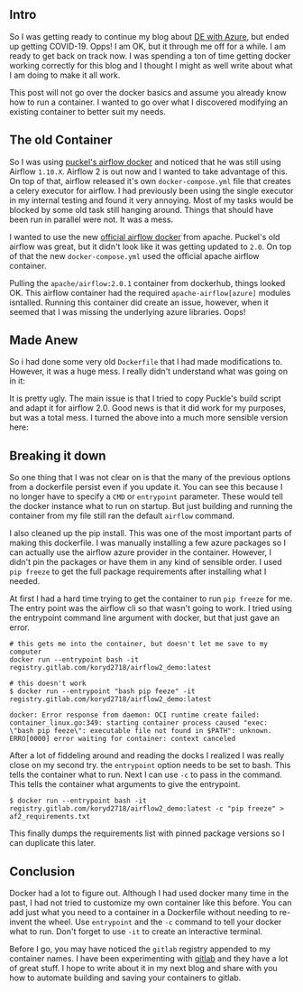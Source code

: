 <!--
.. title: Setting up my Project Docker
.. slug: setting-up-my-project-docker
.. date: 2021-03-27 21:46:45 UTC-07:00
.. tags: Docker
.. category: CICD
.. link: 
.. description: I try to make docker easy
.. type: text
-->

## Intro

So I was getting ready to continue my blog about [DE with Azure](link://slug/data-engineering-with-airflow-and-azure), but ended up getting COVID-19. Opps! I am OK, but it through me off
for a while. I am ready to get back on track now. I was spending a ton of time getting docker working correctly for this blog and I thought I might
as well write about what I am doing to make it all work.

This post will not go over the docker basics and assume you already know how to run a container. I wanted to go over what I discovered modifying
an existing container to better suit my needs.

<!-- TEASER_END -->

## The old Container
So I was using [puckel's airflow docker](https://hub.docker.com/r/puckel/docker-airflow) and noticed that he was still using Airflow `1.10.X`.
Airflow 2 is out now and I wanted to take advantage of this. On top of that, airflow released it's own `docker-compose.yml` file that creates a
celery executor for airflow. I had previously been using the single executor in my internal testing and found it very annoying. Most of my tasks would be blocked by some old task still hanging around. Things that should have been run in parallel were not. It was a mess.

I wanted to use the new [official airflow docker](https://hub.docker.com/r/apache/airflow) from apache. Puckel's old airflow was great, but it didn't look like it was getting updated to `2.0`. On top of that the new `docker-compose.yml` used the official apache airflow container.

Pulling the `apache/airflow:2.0.1` container from dockerhub, things looked OK. This airflow container had the required `apache-airflow[azure]` modules isntalled. Running this container did create an issue, however, when it seemed that I was missing the underlying azure libraries. Oops!

## Made Anew

So i had done some very old `Dockerfile` that I had made modifications to. However, it was a huge mess. I really didn't understand what was going on in it:


<script src="https://gist.github.com/kd2718/f774e134843c7b7304a80276efe9f03a.js"></script>

It is pretty ugly. The main issue is that I tried to copy Puckle's build script and adapt it for airflow 2.0. Good news is that it did work for my purposes, but was a total mess. I turned the above into a much more sensible version here:

<script src="https://gist.github.com/kd2718/bacbcb245afc88a9877ba6713c51691a.js"></script>


## Breaking it down

So one thing that I was not clear on is that the many of the previous options from a dockerfile persist even if you update it. You can see this because I no longer have to specify a `CMD` or `entrypoint` parameter. These would tell the docker instance what to run on startup. But just building and running the container from my file still ran the default `airflow` command.

I also cleaned up the pip install. This was one of the most important parts of making this dockerfile. I was manually installing a few azure packages so I can actually use the airflow azure provider in the container. However, I didn't pin the packages or have them in any kind of sensible order. I used `pip freeze` to get the full package requirements after installing what I needed.

At first I had a hard time trying to get the container to run `pip freeze` for me. The entry point was the airflow cli so that wasn't going to work. I tried using the entrypoint command line argument with docker, but that just gave an error.

```shell
# this gets me into the container, but doesn't let me save to my computer
docker run --entrypoint bash -it registry.gitlab.com/koryd2718/airflow2_demo:latest

# this doesn't work
$ docker run --entrypoint "bash pip feeze" -it registry.gitlab.com/koryd2718/airflow2_demo:latest

docker: Error response from daemon: OCI runtime create failed: container_linux.go:349: starting container process caused "exec: \"bash pip feeze\": executable file not found in $PATH": unknown.
ERRO[0000] error waiting for container: context canceled 

```

After a lot of fiddeling around and reading the docks I realized I was really close on my second try. the `entrypoint` option needs to be set to bash. This tells the container what to run. Next I can use `-c` to pass in the command. This tells the container what arguments to give the entrypoint.

```shell
$ docker run --entrypoint bash -it registry.gitlab.com/koryd2718/airflow2_demo:latest -c "pip freeze" > af2_requirements.txt
```

This finally dumps the requirements list with pinned package versions so I can duplicate this later.

## Conclusion

Docker had a lot to figure out. Although I had used docker many time in the past, I had not tried to customize my own container like this before. You can add just what you need to a container in a Dockerfile without needing to re-invent the wheel. Use `entrypoint` and the `-c` command to tell your docker what to run. Don't forget to use `-it` to create an interactive terminal.

Before I go, you may have noticed the `gitlab` registry appended to my container names. I have been experimenting with [gitlab](https://gitlab.com/) and they have a lot of great stuff. I hope to write about it in my next blog and share with you how to automate building and saving your containers to gitlab.